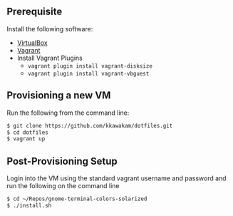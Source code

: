 ## Prerequisite
Install the following software:
* [VirtualBox](https://www.virtualbox.org/wiki/Downloads)
* [Vagrant](https://www.vagrantup.com/downloads.html)
* Install Vagrant Plugins
  * ```vagrant plugin install vagrant-disksize```
  * ```vagrant plugin install vagrant-vbguest```

## Provisioning a new VM
Run the following from the command line:

```zsh
$ git clone https://github.com/kkawakam/dotfiles.git
$ cd dotfiles
$ vagrant up
```

## Post-Provisioning Setup
Login into the VM using the standard vagrant username and password and run the following on the command line

```zsh
$ cd ~/Repos/gnome-terminal-colors-solarized
$ ./install.sh
```
